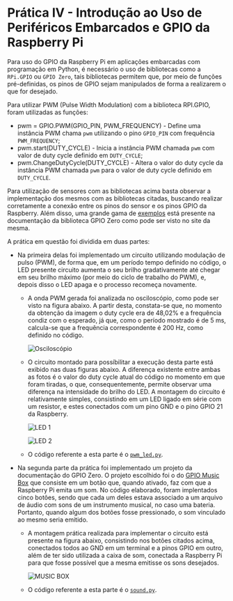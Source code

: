 # Prática IV - Introdução ao Uso de Periféricos Embarcados e GPIO da Raspberry Pi

Para uso do GPIO da Raspberry Pi em aplicações embarcadas com programação em Python, é necessário o uso de bibliotecas como a ```RPi.GPIO``` ou ```GPIO Zero```, tais bibliotecas permitem que, por meio de funções pré-definidas, os pinos de GPIO sejam manipulados de forma a realizarem o que for desejado.

Para utilizar PWM (Pulse Width Modulation) com a biblioteca RPI.GPIO, foram utilizadas as funções:
  - pwm = GPIO.PWM(GPIO_PIN, PWM_FREQUENCY) - Define uma instância PWM chama ```pwm``` utilizando o pino ```GPIO_PIN``` com frequência ```PWM_FREQUENCY```;
  - pwm.start(DUTY_CYCLE) - Inicia a instância PWM chamada ```pwm``` com valor de duty cycle definido em ```DUTY_CYCLE```;
  - pwm.ChangeDutyCycle(DUTY_CYCLE) - Altera o valor do duty cycle da instância PWM chamada ```pwm``` para o valor de duty cycle definido em ```DUTY_CYCLE```.

Para utilização de sensores com as bibliotecas acima basta observar a implementação dos mesmos com as bibliotecas citadas, buscando realizar corretamente a conexão entre os pinos do sensor e os pinos GPIO da Raspberry. Além disso, uma grande gama de [exemplos](https://gpiozero.readthedocs.io/en/stable/recipes.html) está presente na documentação da biblioteca GPIO Zero como pode ser visto no site da mesma.

A prática em questão foi dividida em duas partes:

- Na primeira delas foi implementado um circuito utilizando modulação de pulso (PWM), de forma que, em um período tempo definido no código, o LED presente circuito aumenta o seu brilho gradativamente até chegar em seu brilho máximo (por meio do ciclo de trabalho do PWM), e, depois disso o LED apaga e o processo recomeça novamente.
	- A onda PWM gerada foi analizada no osciloscópio, como pode ser visto na figura abaixo. A partir desta, constata-se que, no momento da obtenção da imagem o duty cycle era de 48,02% e a frequência condiz com o esperado, já que, como o período mostrado é de 5 ms, calcula-se que a frequência correspondente é 200 Hz, como definido no código.

		![Osciloscópio](/Images/PWM%20Wave%20-%20Scope.png)
	
	 - O circuito montado para possíbilitar a execução desta parte está exibido nas duas figuras abaixo. A diferença existente entre ambas as fotos é o valor do duty cycle atual do código no momento em que foram tiradas, o que, consequentemente, permite observar uma diferença na intensidade do brilho do LED. A montagem do circuito é relativamente simples, consistindo em um LED ligado em série com um resistor, e estes conectados com um pino GND e o pino GPIO 21 da Raspberry.
	 
	 	![LED 1](/Images/LED_1.png)

		![LED 2](/Images/LED_2.png)

	 - O código referente a esta parte é o [```pwm_led.py```](https://github.com/FernandoCZanchetta/SEL0337/blob/main/Pr%C3%A1tica%20IV/pwm_led.py).

- Na segunda parte da prática foi implementado um projeto da documentação do GPIO Zero. O projeto escolhido foi o do [GPIO Music Box](https://gpiozero.readthedocs.io/en/stable/recipes.html#gpio-music-box) que consiste em um botão que, quando ativado, faz com que a Raspberry Pi emita um som. No código elaborado, foram implentados cinco botões, sendo que cada um deles estava associado a um arquivo de áudio com sons de um instrumento musical, no caso uma bateria. Portanto, quando algum dos botões fosse pressionado, o som vinculado ao mesmo seria emitido. 
	- A montagem prática realizada para implementar o circuito está presente na figura abaixo, consistindo nos botões citados acima, conectados todos ao GND em um terminal e a pinos GPIO em outro, além de ter sido utilizada a caixa de som, conectada a Raspberry Pi para que fosse possível que a mesma emitisse os sons desejados.

		![MUSIC BOX](/Images/MUSIC_BOX.png)
	
	- O código referente a esta parte é o [```sound.py```](https://github.com/FernandoCZanchetta/SEL0337/blob/main/Pr%C3%A1tica%20IV/sound.py).